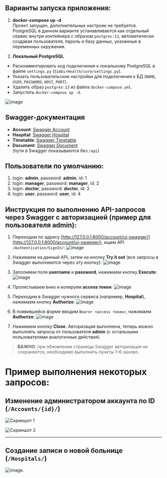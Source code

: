 ## Варианты запуска приложения:

1) **docker-compose up -d**  
Проект запущен, дополнительных настроек не требуется. PostgreSQL в данном варианте устанавливается как отдельный сервис внутри контейнера с образом `postgres:13`, автоматически создавая пользователя, пароль и базу данных, указанные в переменных окружения.

2) **Локальный PostgreSQL**  
  - Раскомментировать код подключения к локальному PostgreSQL в файле `settings.py` (`SimbirHealth/core/settings.py`).
  - Указать пользовательские настройки для подключения к БД (`NAME`, `USER`, `PASSWORD`, `HOST`, `PORT`).
  - Удалить образ `postgres:13` из файла `docker-compose.yml`.
  - Запустить `docker-compose up -d`.

![image](https://github.com/user-attachments/assets/0b19991c-3244-4235-b4c9-06e780b744de)

## Swagger-документация

- **Account**: [Swagger Account](http://127.0.0.1:8000/account/ui-swagger/)
- **Hospital**: [Swagger Hospital](http://127.0.0.1:8000/hospital/ui-swagger/)
- **Timetable**: [Swagger Timetable](http://127.0.0.1:8000/timetable/ui-swagger/)
- **Document**: [Swagger Document](http://127.0.0.1:8000/document/ui-swagger/)  
(пути в Swagger показываются без `/api`)

## Пользователи по умолчанию:

1) login: **admin**, password: **admin**, id: 1  
2) login: **manager**, password: **manager**, id: 2  
3) login: **doctor**, password: **doctor**, id: 3  
4) login: **user**, password: **user**, id: 4  

## Инструкция по выполнению API-запросов через Swagger с авторизацией (пример для пользователя admin):

1) Переходим по адресу [http://127.0.0.1:8000/account/ui-swagger/](http://127.0.0.1:8000/account/ui-swagger/), ищем API `/Authentication/SignIn/`:
![image](https://github.com/user-attachments/assets/6722e4f2-10eb-4fed-86be-a73520fa6e77)

2) Нажимаем на данный API, затем на кнопку **Try it out** (все запросы в Swagger выполняются через эту кнопку):
![image](https://github.com/user-attachments/assets/b0a5edf4-3cfd-45a1-b2d0-42531290f003)

3) Заполняем поля **username** и **password**, нажимаем кнопку **Execute**:
![image](https://github.com/user-attachments/assets/418ec446-89d6-4e3e-bac1-1ebb8c8ba4b8)

4) Пролистываем вниз и копируем **access токен**:
![image](https://github.com/user-attachments/assets/b6a19f4c-de46-4ebc-905e-47c2da01fce9)

5) Переходим в Swagger нужного сервиса (например, **Hospital**), нажимаем кнопку **Authorize**:
![image](https://github.com/user-attachments/assets/a4a7b30c-f565-4559-95c9-76d4fa5442b8)

6) В появившейся форме вводим `Bearer <access токен>`, нажимаем **Authorize**:
![image](https://github.com/user-attachments/assets/43e6cbd0-ec72-491b-bba8-26ac2c8eceb5)

7) Нажимаем кнопку **Close**. Авторизация выполнена, теперь можно выполнять запросы от пользователя **admin** (с остальными пользователями аналогичные действия).

> **ВАЖНО**: при обновлении страницы Swagger авторизация не сохраняется, необходимо выполнить пункты 1–6 заново.

# Пример выполнения некоторых запросов:

## Изменение администратором аккаунта по ID (`/Accounts/{id}/`)

![Скриншот 1](https://github.com/user-attachments/assets/65ac5d98-7b64-4ce8-9220-b383d52ccc5f)  

![Скриншот 2](https://github.com/user-attachments/assets/8b520dff-34ac-4207-a364-73bd5ded3439)  

---

## Создание записи о новой больнице (`/Hospitals/`)

![image](https://github.com/user-attachments/assets/4e7ad1b5-5665-47a0-b21a-843ed7cc8d1e).
 

